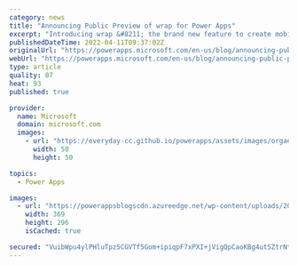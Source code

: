 ```yaml
---
category: news
title: "Announcing Public Preview of wrap for Power Apps"
excerpt: "Introducing wrap &#8211; the brand new feature to create mobile apps with Power Apps. Power Apps is now officially a Mobile Application Development Platform (MADP/MXDP)."
publishedDateTime: 2022-04-11T09:37:02Z
originalUrl: "https://powerapps.microsoft.com/en-us/blog/announcing-public-preview-of-wrap-for-power-apps/"
webUrl: "https://powerapps.microsoft.com/en-us/blog/announcing-public-preview-of-wrap-for-power-apps/"
type: article
quality: 87
heat: 93
published: true

provider:
  name: Microsoft
  domain: microsoft.com
  images:
    - url: "https://everyday-cc.github.io/powerapps/assets/images/organizations/microsoft.com-50x50.jpg"
      width: 50
      height: 50

topics:
  - Power Apps

images:
  - url: "https://powerappsblogscdn.azureedge.net/wp-content/uploads/2022/04/wrap.png"
    width: 369
    height: 296
    isCached: true

secured: "VuibWpu4ylPHluTpz5CGVTf5Gom+ipiqpF7xPXI+jVigQpCaoKBg4utSZtrNtXwxAKS/2K2IG5vFL+tjL5/Bo7dsKxhln2b/eUVWl0lbU64v47+re6wzE51HRYrATAn7kk/pLIAS/ZaADLKP2zJjJ+aW92FNLltg/O82dE/N5Y9aaqWiYe4GXA6p+DAKgZPOZYr+foaYLgW95K11Ftx59aiE5evjV8XjJ6nsTr9x7mNOFig7F2GwmmosaA1yK6/UeR+R1z0LfEfz6VnoirhfmlwL/uPdifqM/mswwSx4/Ife33Mtvz2g1l5Qon4txfASaBypa6MLNrTSzGHDBk75yyiPk+7lEiLSVtnZSgyM++M=;ssT5/yFWcCdl+f9XIeNrMA=="
---
```


